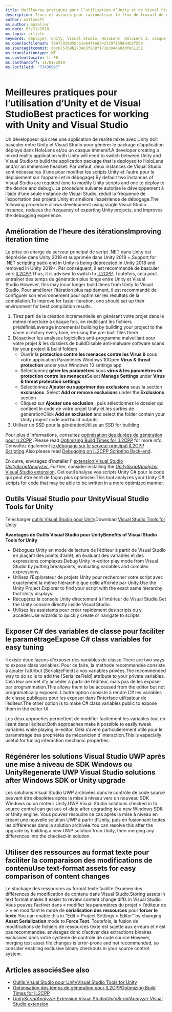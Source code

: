 ```yaml
---
title: Meilleures pratiques pour l’utilisation d’Unity et de Visual Studio
description: Trucs et astuces pour rationaliser le flux de travail de création d’une application de réalité mixte avec Unity et Visual Studio.
author: mattzmsft
ms.author: mazeller
ms.date: 03/21/2018
ms.topic: article
keywords: déployer, Unity, Visual Studio, HoloLens, HoloLens 2, casque immersif
ms.openlocfilehash: f897c9280505b1e84f8e6342729f1598d4b2f559
ms.sourcegitcommit: 6bc6757b9b273a63f260f1716c944603dfa51151
ms.translationtype: MT
ms.contentlocale: fr-FR
ms.lasthandoff: 11/01/2019
ms.locfileid: "73436967"
---
```

# <a name="best-practices-for-working-with-unity-and-visual-studio"></a><span data-ttu-id="382d7-104">Meilleures pratiques pour l’utilisation d’Unity et de Visual Studio</span><span class="sxs-lookup"><span data-stu-id="382d7-104">Best practices for working with Unity and Visual Studio</span></span>

<span data-ttu-id="382d7-105">Un développeur qui crée une application de réalité mixte avec Unity doit basculer entre Unity et Visual Studio pour générer le package d’application déployé dans HoloLens et/ou un casque immersif.</span><span class="sxs-lookup"><span data-stu-id="382d7-105">A developer creating a mixed reality application with Unity will need to switch between Unity and Visual Studio to build the application package that is deployed to HoloLens and/or an immersive headset.</span></span> <span data-ttu-id="382d7-106">Par défaut, deux instances de Visual Studio sont nécessaires (l’une pour modifier les scripts Unity et l’autre pour le déploiement sur l’appareil et le débogage).</span><span class="sxs-lookup"><span data-stu-id="382d7-106">By default two instances of Visual Studio are required (one to modify Unity scripts and one to deploy to the device and debug).</span></span> <span data-ttu-id="382d7-107">La procédure suivante autorise le développement à l’aide d’une seule instance de Visual Studio, réduit la fréquence de l’exportation des projets Unity et améliore l’expérience de débogage.</span><span class="sxs-lookup"><span data-stu-id="382d7-107">The following procedure allows development using single Visual Studio instance, reduces the frequency of exporting Unity projects, and improves the debugging experience.</span></span>

## <a name="improving-iteration-time"></a><span data-ttu-id="382d7-108">Amélioration de l’heure des itérations</span><span class="sxs-lookup"><span data-stu-id="382d7-108">Improving iteration time</span></span>

<span data-ttu-id="382d7-109">La prise en charge du serveur principal de script .NET dans Unity est dépréciée dans Unity 2018 et supprimée dans Unity 2019 +.</span><span class="sxs-lookup"><span data-stu-id="382d7-109">Support for .NET scripting back-end in Unity is being deprecated in Unity 2018 and removed in Unity 2019+.</span></span> <span data-ttu-id="382d7-110">Par conséquent, il est recommandé de basculer vers [IL2CPP](https://docs.unity3d.com/Manual/IL2CPP.html).</span><span class="sxs-lookup"><span data-stu-id="382d7-110">Thus, it is advised to switch to [IL2CPP](https://docs.unity3d.com/Manual/IL2CPP.html).</span></span> <span data-ttu-id="382d7-111">Toutefois, cela peut entraîner des temps de génération plus longs entre Unity et Visual Studio.</span><span class="sxs-lookup"><span data-stu-id="382d7-111">However, this may incur longer build times from Unity to Visual Studio.</span></span> <span data-ttu-id="382d7-112">Pour améliorer l’itération plus rapidement, il est recommandé de configurer son environnement pour optimiser les résultats de la compilation.</span><span class="sxs-lookup"><span data-stu-id="382d7-112">To improve for faster iteration, one should set up their environment for best compilation results.</span></span>

1) <span data-ttu-id="382d7-113">Tirez parti de la création incrémentielle en générant votre projet dans le même répertoire à chaque fois, en réutilisant les fichiers prédéfinis</span><span class="sxs-lookup"><span data-stu-id="382d7-113">Leverage incremental building by building your project to the same directory every time, re-using the pre-built files there</span></span>
2) <span data-ttu-id="382d7-114">Désactiver les analyses logicielles anti-programme malveillant pour votre projet & les dossiers de build</span><span class="sxs-lookup"><span data-stu-id="382d7-114">Disable anti-malware software scans for your project & build folders</span></span>
   - <span data-ttu-id="382d7-115">Ouvrir la **protection contre les menaces contre les Virus &** sous votre application Paramètres Windows 10</span><span class="sxs-lookup"><span data-stu-id="382d7-115">Open **Virus & threat protection** under your Windows 10 settings app</span></span>
   - <span data-ttu-id="382d7-116">Sélectionnez **gérer les paramètres** sous **virus & les paramètres de protection contre les menaces**</span><span class="sxs-lookup"><span data-stu-id="382d7-116">Select **Manage Settings** under **Virus & threat protection settings**</span></span>
   - <span data-ttu-id="382d7-117">Sélectionnez **Ajouter ou supprimer des exclusions** sous la section **exclusions** .</span><span class="sxs-lookup"><span data-stu-id="382d7-117">Select **Add or remove exclusions** under the **Exclusions** section</span></span>
   - <span data-ttu-id="382d7-118">Cliquez sur **Ajouter une exclusion** , puis sélectionnez le dossier qui contient le code de votre projet Unity et les sorties de génération</span><span class="sxs-lookup"><span data-stu-id="382d7-118">Click **Add an exclusion** and select the folder contain your Unity project code and build outputs</span></span>
3) <span data-ttu-id="382d7-119">Utiliser un SSD pour la génération</span><span class="sxs-lookup"><span data-stu-id="382d7-119">Utilize an SSD for building</span></span>

<span data-ttu-id="382d7-120">Pour plus d’informations, consultez [optimisation des durées de génération pour IL2CPP](https://docs.unity3d.com/Manual/IL2CPP-OptimizingBuildTimes.html) .</span><span class="sxs-lookup"><span data-stu-id="382d7-120">Please read [Optimizing Build Times for IL2CPP](https://docs.unity3d.com/Manual/IL2CPP-OptimizingBuildTimes.html) for more info.</span></span> <span data-ttu-id="382d7-121">Consultez également [le débogage sur le serveur principal IL2CPP Scripting](https://docs.unity3d.com/Manual/windowsstore-debugging-il2cpp.html).</span><span class="sxs-lookup"><span data-stu-id="382d7-121">Also please read [Debugging on IL2CPP Scripting Back-end](https://docs.unity3d.com/Manual/windowsstore-debugging-il2cpp.html).</span></span>

<span data-ttu-id="382d7-122">En outre, envisagez d’installer l' [extension Visual Studio *UnityScriptAnalyzer* ](https://github.com/Microsoft/MixedRealityCompanionKit/tree/master/UnityScriptAnalyzer).</span><span class="sxs-lookup"><span data-stu-id="382d7-122">Further, consider installing the [*UnityScriptAnalyzer* Visual Studio extension](https://github.com/Microsoft/MixedRealityCompanionKit/tree/master/UnityScriptAnalyzer).</span></span> <span data-ttu-id="382d7-123">Cet outil analyse vos scripts Unity C# pour le code qui peut être écrit de façon plus optimisée.</span><span class="sxs-lookup"><span data-stu-id="382d7-123">This tool analyzes your Unity C# scripts for code that may be able to be written in a more optimized manner.</span></span>

## <a name="visual-studio-tools-for-unity"></a><span data-ttu-id="382d7-124">Outils Visual Studio pour Unity</span><span class="sxs-lookup"><span data-stu-id="382d7-124">Visual Studio Tools for Unity</span></span>

<span data-ttu-id="382d7-125">Télécharger [outils Visual Studio pour Unity](https://docs.microsoft.com/visualstudio/cross-platform/getting-started-with-visual-studio-tools-for-unity?view=vs-2019)</span><span class="sxs-lookup"><span data-stu-id="382d7-125">Download [Visual Studio Tools for Unity](https://docs.microsoft.com/visualstudio/cross-platform/getting-started-with-visual-studio-tools-for-unity?view=vs-2019)</span></span>

<span data-ttu-id="382d7-126">**Avantages de Outils Visual Studio pour Unity**</span><span class="sxs-lookup"><span data-stu-id="382d7-126">**Benefits of Visual Studio Tools for Unity**</span></span>
* <span data-ttu-id="382d7-127">Déboguez Unity en mode de lecture de l’éditeur à partir de Visual Studio en plaçant des points d’arrêt, en évaluant des variables et des expressions complexes.</span><span class="sxs-lookup"><span data-stu-id="382d7-127">Debug Unity in-editor play mode from Visual Studio by putting breakpoints, evaluating variables and complex expressions.</span></span>
* <span data-ttu-id="382d7-128">Utilisez l’Explorateur de projets Unity pour rechercher votre script avec exactement la même hiérarchie que celle affichée par Unity.</span><span class="sxs-lookup"><span data-stu-id="382d7-128">Use the Unity Project Explorer to find your script with the exact same hierarchy that Unity displays.</span></span>
* <span data-ttu-id="382d7-129">Récupérez la console Unity directement à l’intérieur de Visual Studio.</span><span class="sxs-lookup"><span data-stu-id="382d7-129">Get the Unity console directly inside Visual Studio.</span></span>
* <span data-ttu-id="382d7-130">Utilisez les assistants pour créer rapidement des scripts ou y accéder.</span><span class="sxs-lookup"><span data-stu-id="382d7-130">Use wizards to quickly create or navigate to scripts.</span></span>

## <a name="expose-c-class-variables-for-easy-tuning"></a><span data-ttu-id="382d7-131">Exposer C# des variables de classe pour faciliter le paramétrage</span><span class="sxs-lookup"><span data-stu-id="382d7-131">Expose C# class variables for easy tuning</span></span>

<span data-ttu-id="382d7-132">Il existe deux façons d’exposer des variables de classe.</span><span class="sxs-lookup"><span data-stu-id="382d7-132">There are two ways to expose class variables.</span></span> <span data-ttu-id="382d7-133">Pour ce faire, la méthode recommandée consiste à ajouter l’attribut [SerializeField] à vos variables privées.</span><span class="sxs-lookup"><span data-stu-id="382d7-133">The recommended way to do so is to add the [SerializeField] attribute to your private variables.</span></span> <span data-ttu-id="382d7-134">Cela leur permet d’y accéder à partir de l’éditeur, mais pas de les exposer par programmation.</span><span class="sxs-lookup"><span data-stu-id="382d7-134">This allows them to be accessed from the editor but not programatically exposed.</span></span>  <span data-ttu-id="382d7-135">L’autre option consiste à rendre C# les variables de classe publiques pour les exposer dans l’interface utilisateur de l’éditeur.</span><span class="sxs-lookup"><span data-stu-id="382d7-135">The other option is to make C# class variables public to expose them in the editor UI.</span></span> 

<span data-ttu-id="382d7-136">Les deux approches permettent de modifier facilement les variables tout en lisant dans l’éditeur.</span><span class="sxs-lookup"><span data-stu-id="382d7-136">Both approaches make it possible to easily tweak variables while playing in-editor.</span></span> <span data-ttu-id="382d7-137">Cela s’avère particulièrement utile pour le paramétrage des propriétés de mécanicien d’interaction.</span><span class="sxs-lookup"><span data-stu-id="382d7-137">This is especially useful for tuning interaction mechanic properties.</span></span>

## <a name="regenerate-uwp-visual-studio-solutions-after-windows-sdk-or-unity-upgrade"></a><span data-ttu-id="382d7-138">Régénérer les solutions Visual Studio UWP après une mise à niveau de SDK Windows ou Unity</span><span class="sxs-lookup"><span data-stu-id="382d7-138">Regenerate UWP Visual Studio solutions after Windows SDK or Unity upgrade</span></span>

<span data-ttu-id="382d7-139">Les solutions Visual Studio UWP archivées dans le contrôle de code source peuvent être obsolètes après la mise à niveau vers un nouveau SDK Windows ou un moteur Unity.</span><span class="sxs-lookup"><span data-stu-id="382d7-139">UWP Visual Studio solutions checked in to source control can get out-of-date after upgrading to a new Windows SDK or Unity engine.</span></span> <span data-ttu-id="382d7-140">Vous pouvez résoudre ce cas après la mise à niveau en créant une nouvelle solution UWP à partir d’Unity, puis en fusionnant toutes les différences dans la solution archivée.</span><span class="sxs-lookup"><span data-stu-id="382d7-140">You can resolve this after the upgrade by building a new UWP solution from Unity, then merging any differences into the checked-in solution.</span></span>

## <a name="use-text-format-assets-for-easy-comparison-of-content-changes"></a><span data-ttu-id="382d7-141">Utiliser des ressources au format texte pour faciliter la comparaison des modifications de contenu</span><span class="sxs-lookup"><span data-stu-id="382d7-141">Use text-format assets for easy comparison of content changes</span></span>

<span data-ttu-id="382d7-142">Le stockage des ressources au format texte facilite l’examen des différences de modification de contenu dans Visual Studio.</span><span class="sxs-lookup"><span data-stu-id="382d7-142">Storing assets in text format makes it easier to review content change diffs in Visual Studio.</span></span> <span data-ttu-id="382d7-143">Vous pouvez l’activer dans « modifier les paramètres du projet > l’éditeur de > » en modifiant le mode de **sérialisation des ressources** pour **forcer le texte**.</span><span class="sxs-lookup"><span data-stu-id="382d7-143">You can enable this in "Edit > Project Settings > Editor" by changing **Asset Serialization** mode to **Force Text**.</span></span> <span data-ttu-id="382d7-144">Toutefois, la fusion de modifications de fichiers de ressources texte est sujette aux erreurs et n’est pas recommandée. envisagez donc d’activer des extractions binaires exclusives dans votre système de contrôle de code source.</span><span class="sxs-lookup"><span data-stu-id="382d7-144">However, merging text asset file changes is error-prone and not recommended, so consider enabling exclusive binary checkouts in your source control system.</span></span>

## <a name="see-also"></a><span data-ttu-id="382d7-145">Articles associés</span><span class="sxs-lookup"><span data-stu-id="382d7-145">See also</span></span>
- [<span data-ttu-id="382d7-146">Outils Visual Studio pour Unity</span><span class="sxs-lookup"><span data-stu-id="382d7-146">Visual Studio Tools for Unity</span></span>](https://visualstudiogallery.msdn.microsoft.com/8d26236e-4a64-4d64-8486-7df95156aba9)
- [<span data-ttu-id="382d7-147">Optimisation des temps de génération pour IL2CPP</span><span class="sxs-lookup"><span data-stu-id="382d7-147">Optimizing Build Times for IL2CPP</span></span>](https://docs.unity3d.com/Manual/IL2CPP-OptimizingBuildTimes.html)
- [<span data-ttu-id="382d7-148">*UnityScriptAnalyzer* Extension Visual Studio</span><span class="sxs-lookup"><span data-stu-id="382d7-148">*UnityScriptAnalyzer* Visual Studio extension</span></span>](https://github.com/Microsoft/MixedRealityCompanionKit/tree/master/UnityScriptAnalyzer)